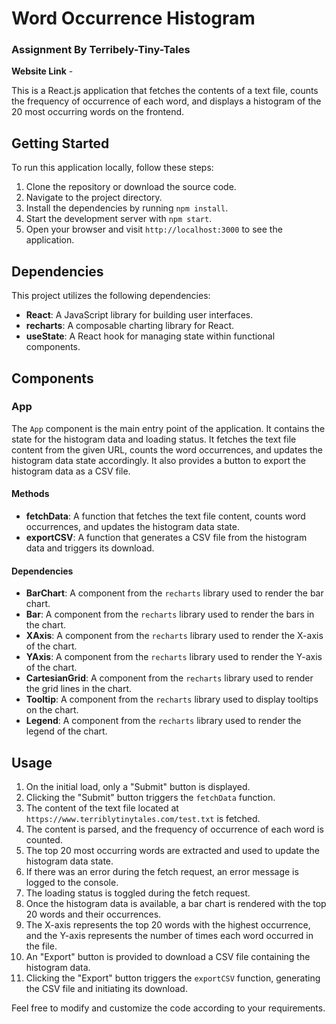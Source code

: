 # Word Occurrence Histogram
### Assignment By Terribely-Tiny-Tales

**Website Link** - 

This is a React.js application that fetches the contents of a text file, counts the frequency of occurrence of each word, and displays a histogram of the 20 most occurring words on the frontend.

## Getting Started

To run this application locally, follow these steps:

1. Clone the repository or download the source code.
2. Navigate to the project directory.
3. Install the dependencies by running `npm install`.
4. Start the development server with `npm start`.
5. Open your browser and visit `http://localhost:3000` to see the application.

## Dependencies

This project utilizes the following dependencies:

- **React**: A JavaScript library for building user interfaces.
- **recharts**: A composable charting library for React.
- **useState**: A React hook for managing state within functional components.

## Components

### App

The `App` component is the main entry point of the application. It contains the state for the histogram data and loading status. It fetches the text file content from the given URL, counts the word occurrences, and updates the histogram data state accordingly. It also provides a button to export the histogram data as a CSV file.

#### Methods

- **fetchData**: A function that fetches the text file content, counts word occurrences, and updates the histogram data state.
- **exportCSV**: A function that generates a CSV file from the histogram data and triggers its download.

#### Dependencies

- **BarChart**: A component from the `recharts` library used to render the bar chart.
- **Bar**: A component from the `recharts` library used to render the bars in the chart.
- **XAxis**: A component from the `recharts` library used to render the X-axis of the chart.
- **YAxis**: A component from the `recharts` library used to render the Y-axis of the chart.
- **CartesianGrid**: A component from the `recharts` library used to render the grid lines in the chart.
- **Tooltip**: A component from the `recharts` library used to display tooltips on the chart.
- **Legend**: A component from the `recharts` library used to render the legend of the chart.

## Usage

1. On the initial load, only a "Submit" button is displayed.
2. Clicking the "Submit" button triggers the `fetchData` function.
3. The content of the text file located at `https://www.terriblytinytales.com/test.txt` is fetched.
4. The content is parsed, and the frequency of occurrence of each word is counted.
5. The top 20 most occurring words are extracted and used to update the histogram data state.
6. If there was an error during the fetch request, an error message is logged to the console.
7. The loading status is toggled during the fetch request.
8. Once the histogram data is available, a bar chart is rendered with the top 20 words and their occurrences.
9. The X-axis represents the top 20 words with the highest occurrence, and the Y-axis represents the number of times each word occurred in the file.
10. An "Export" button is provided to download a CSV file containing the histogram data.
11. Clicking the "Export" button triggers the `exportCSV` function, generating the CSV file and initiating its download.

Feel free to modify and customize the code according to your requirements.
